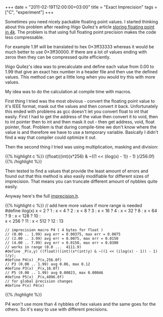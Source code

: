 +++
date = "2011-02-19T12:00:00+03:00"
title = "Exact Imprecision"
tags = ["C", "experiment"]
+++

Sometimes you need nicely packable floating point values.
I started thinking about this problem after reading 
Iñigo Quílez's article [storing floating point in 4k](http://www.iquilezles.org/www/articles/float4k/float4k.htm). 
The problem is that using full floating point precision 
makes the code less compressable.

<!--more-->

For example 1.9f will be translated to hex 0×3ff33333 
whereas it would be much better to use 0×3ff30000. 
If there are a lot of values ending with zeros then 
they can be compressed quite efficiently.

Iñigo Quílez's idea was to precalculate and define each 
value from 0.00 to 1.99 that give an exact hex number 
in a header file and then use the defined values. 
This method can get a little long when you would 
try this with more values.

My idea was to do the calculation at compile time 
with macros.

First thing I tried was the most obvious - convert the floating 
point value to it's IEEE format, mask out the values and then 
convert it back. Unfortunately this ended with problems as gcc 
doesn't let you convert float to int that easily. First I had 
to get the address of the value then convert it to void, then 
to int pointer then to int and then mask it out - then get 
address, void, float pointer, float. Problem is that during 
compile-time we don't know where the value is and therefore we 
have to use a temporary variable. Basically I didn't find a way 
that compiler could optimize it out.

Then the second thing I tried was using multiplication, masking and division:

{{% highlight c %}}
	((float)((int)(x*256) & ~((1 << (ilog(x) - 1)) - 1) )/256.0f)
{{% /highlight %}}

Then tested to find a values that provide the least amount of errors 
and found out that this method is also easily modifiable for different 
sizes of imprecision. That means you can truncate different amount of nybbles quite easily.

Anyway here's the full <a href="https://gist.github.com/egonelbre/261a0e093a4c900e57e5">imprecision.h</a>.

{{% highlight c %}}
	// add here more values if more range is needed
	#define ilog(x) x < 2 ? 1 : x < 4 ? 2 : x < 8 ? 3 : x < 16 ? 4 : x < 32 ? 8 : x < 64 ? 9 : x < 128 ? 10 : \
	                x < 256 ? 11 : x < 512 ? 12 : 13
	 
	// imprecision macro P4 ( 4 bytes for float )
	// (0.00 .. 1.99) avg err = 0.00375, max err = 0.0075
	// (2.00 .. 3.99) avg err = 0.0075, max err = 0.0150
	// (4.00 .. 7.99) avg err = 0.0150, max err = 0.0300
	// works in range (0.0 ...  4111.9)
	#define _P(x,y) ((float)((int)(x*(int)y) & ~((1 << (ilog(x) - 1)) - 1) )/y);
	#define P4(x) _P(x,256.0f)
	// P3 (0.00 .. 1.99) avg 0.06, max 0.12
	#define P3(x) _P(x,16.0f)
	// P5 (0.00 .. 1.99) avg 0.00023, max 0.00046
	#define P5(x) _P(x,4096.0f)
	// for global precision changes
	#define P(x) P4(x) 
{{% /highlight %}}

P4 won't use more than 4 nybbles of hex values and the 
same goes for the others. So it's easy to use with different precisions.
